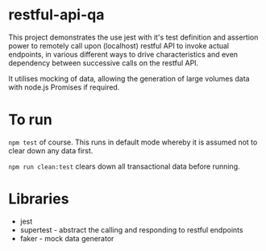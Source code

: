 # restful-api-qa

This project demonstrates the use jest with it's test definition and assertion power
to remotely call upon (localhost) restful API to invoke actual endpoints, in various
different ways to drive characteristics and even dependency between successive calls
on the restful API.

It utilises mocking of data, allowing the generation of large volumes data with node.js Promises if required.

# To run
`npm test` of course. This runs in default mode whereby it is assumed not to clear down any data first.

`npm run clean:test` clears down all transactional data before running.

# Libraries
* jest
* supertest - abstract the calling and responding to restful endpoints
* faker - mock data generator
